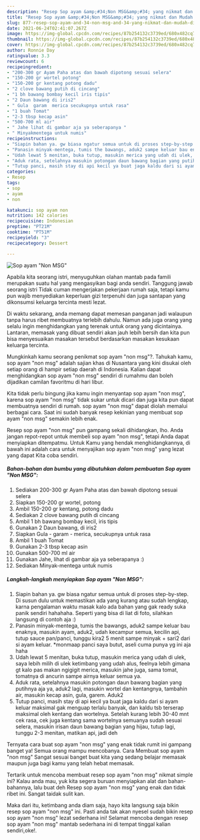 ```yaml
---
description: "Resep Sop ayam &amp;#34;Non MSG&amp;#34; yang nikmat dan Mudah Dibuat"
title: "Resep Sop ayam &amp;#34;Non MSG&amp;#34; yang nikmat dan Mudah Dibuat"
slug: 877-resep-sop-ayam-and-34-non-msg-and-34-yang-nikmat-dan-mudah-dibuat
date: 2021-06-24T02:41:07.267Z
image: https://img-global.cpcdn.com/recipes/87b254132c3739ed/680x482cq70/sop-ayam-non-msg-foto-resep-utama.jpg
thumbnail: https://img-global.cpcdn.com/recipes/87b254132c3739ed/680x482cq70/sop-ayam-non-msg-foto-resep-utama.jpg
cover: https://img-global.cpcdn.com/recipes/87b254132c3739ed/680x482cq70/sop-ayam-non-msg-foto-resep-utama.jpg
author: Ronnie Day
ratingvalue: 3.3
reviewcount: 6
recipeingredient:
- "200-300 gr Ayam Paha atas dan bawah dipotong sesuai selera"
- "150-200 gr wortel potong"
- "150-200 gr kentang potong dadu"
- "2 clove bawang putih di cincang"
- "1 bh bawang bombay kecil iris tipis"
- "2 Daun bawang di iris2"
- " Gula  garam  merica secukupnya untuk rasa"
- "1 buah Tomat"
- "2-3 tbsp kecap asin"
- "500-700 ml air"
- " Jahe lihat di gambar aja ya seberapanya "
- " Minyakmentega untuk numis"
recipeinstructions:
- "Siapin bahan ya. gw biasa ngatur semua untuk di proses step-by-step. Di susun dulu untuk memastikan ada yang kurang atau sudah lengkap, karna pengalaman waktu masak kalo ada bahan yang gak ready suka panik sendiri hahahaha. Seperti yang bisa di liat di foto, silahkan langsung di contoh aja :)"
- "Panasin minyak-mentega, tumis the bawangs, aduk2 sampe keluar bau enaknya, masukin ayam, aduk2, udah kecampur semua, kecilin api, tutup sauce pan/panci, tunggu kira2 5 menit sampe minyak + sari2 dari si ayam keluar. *monmaap panci saya butut, aseli cuma punya yg ini aja haha"
- "Udah lewat 5 menitan, buka tutup, masukin merica yang udah di ulek, saya lebih milih di ulek ketimbang yang udah alus, feelnya lebih gimana gt kalo pas makan ngigigit merica, masukin jahe juga, sama tomat, tomatnya di ancurin sampe airnya keluar semua ya."
- "Aduk rata, setelahnya masukin potongan daun bawang bagian yang putihnya aja ya, aduk2 lagi, masukin wortel dan kentangnya, tambahin air, masukin kecap asin, gula, garem. Aduk2"
- "Tutup panci, masih stay di api kecil ya buat jaga kaldu dari si ayam keluar maksimal gak menguap terlalu banyak, dan kaldu tsb terserap maksimal oleh kentang dan wortelnya. Setelah kurang lebih 30-40 mnt cek rasa, cek juga kentang sama wortelnya semuanya sudah sesuai selera, masukin irisan daun bawang bagian yang hijau, tutup lagi, tunggu 2-3 menitan, matikan api, jadi deh"
categories:
- Resep
tags:
- sop
- ayam
- non

katakunci: sop ayam non 
nutrition: 142 calories
recipecuisine: Indonesian
preptime: "PT21M"
cooktime: "PT51M"
recipeyield: "3"
recipecategory: Dessert

---
```



![Sop ayam &#34;Non MSG&#34;](https://img-global.cpcdn.com/recipes/87b254132c3739ed/680x482cq70/sop-ayam-non-msg-foto-resep-utama.jpg)

Apabila kita seorang istri, menyuguhkan olahan mantab pada famili merupakan suatu hal yang mengasyikan bagi anda sendiri. Tanggung jawab seorang istri Tidak cuman mengerjakan pekerjaan rumah saja, tetapi kamu pun wajib menyediakan keperluan gizi terpenuhi dan juga santapan yang dikonsumsi keluarga tercinta mesti lezat.

Di waktu  sekarang, anda memang dapat memesan panganan jadi walaupun tanpa harus ribet membuatnya terlebih dahulu. Namun ada juga orang yang selalu ingin menghidangkan yang terenak untuk orang yang dicintainya. Lantaran, memasak yang dibuat sendiri akan jauh lebih bersih dan kita pun bisa menyesuaikan masakan tersebut berdasarkan masakan kesukaan keluarga tercinta. 



Mungkinkah kamu seorang penikmat sop ayam &#34;non msg&#34;?. Tahukah kamu, sop ayam &#34;non msg&#34; adalah sajian khas di Nusantara yang kini disukai oleh setiap orang di hampir setiap daerah di Indonesia. Kalian dapat menghidangkan sop ayam &#34;non msg&#34; sendiri di rumahmu dan boleh dijadikan camilan favoritmu di hari libur.

Kita tidak perlu bingung jika kamu ingin menyantap sop ayam &#34;non msg&#34;, karena sop ayam &#34;non msg&#34; tidak sukar untuk dicari dan juga kita pun dapat membuatnya sendiri di rumah. sop ayam &#34;non msg&#34; dapat diolah memalui berbagai cara. Saat ini sudah banyak resep kekinian yang membuat sop ayam &#34;non msg&#34; semakin lebih enak.

Resep sop ayam &#34;non msg&#34; pun gampang sekali dihidangkan, lho. Anda jangan repot-repot untuk membeli sop ayam &#34;non msg&#34;, tetapi Anda dapat menyiapkan ditempatmu. Untuk Kamu yang hendak menghidangkannya, di bawah ini adalah cara untuk menyajikan sop ayam &#34;non msg&#34; yang lezat yang dapat Kita coba sendiri.

<!--inarticleads1-->

##### Bahan-bahan dan bumbu yang dibutuhkan dalam pembuatan Sop ayam &#34;Non MSG&#34;:

1. Sediakan 200-300 gr Ayam Paha atas dan bawah dipotong sesuai selera
1. Siapkan 150-200 gr wortel, potong
1. Ambil 150-200 gr kentang, potong dadu
1. Sediakan 2 clove bawang putih di cincang
1. Ambil 1 bh bawang bombay kecil, iris tipis
1. Gunakan 2 Daun bawang, di iris2
1. Siapkan  Gula - garam - merica, secukupnya untuk rasa
1. Ambil 1 buah Tomat
1. Gunakan 2-3 tbsp kecap asin
1. Gunakan 500-700 ml air
1. Gunakan  Jahe, lihat di gambar aja ya seberapanya :)
1. Sediakan  Minyak-mentega untuk numis




<!--inarticleads2-->

##### Langkah-langkah menyiapkan Sop ayam &#34;Non MSG&#34;:

1. Siapin bahan ya. gw biasa ngatur semua untuk di proses step-by-step. Di susun dulu untuk memastikan ada yang kurang atau sudah lengkap, karna pengalaman waktu masak kalo ada bahan yang gak ready suka panik sendiri hahahaha. Seperti yang bisa di liat di foto, silahkan langsung di contoh aja :)
1. Panasin minyak-mentega, tumis the bawangs, aduk2 sampe keluar bau enaknya, masukin ayam, aduk2, udah kecampur semua, kecilin api, tutup sauce pan/panci, tunggu kira2 5 menit sampe minyak + sari2 dari si ayam keluar. *monmaap panci saya butut, aseli cuma punya yg ini aja haha
1. Udah lewat 5 menitan, buka tutup, masukin merica yang udah di ulek, saya lebih milih di ulek ketimbang yang udah alus, feelnya lebih gimana gt kalo pas makan ngigigit merica, masukin jahe juga, sama tomat, tomatnya di ancurin sampe airnya keluar semua ya.
1. Aduk rata, setelahnya masukin potongan daun bawang bagian yang putihnya aja ya, aduk2 lagi, masukin wortel dan kentangnya, tambahin air, masukin kecap asin, gula, garem. Aduk2
1. Tutup panci, masih stay di api kecil ya buat jaga kaldu dari si ayam keluar maksimal gak menguap terlalu banyak, dan kaldu tsb terserap maksimal oleh kentang dan wortelnya. Setelah kurang lebih 30-40 mnt cek rasa, cek juga kentang sama wortelnya semuanya sudah sesuai selera, masukin irisan daun bawang bagian yang hijau, tutup lagi, tunggu 2-3 menitan, matikan api, jadi deh




Ternyata cara buat sop ayam &#34;non msg&#34; yang enak tidak rumit ini gampang banget ya! Semua orang mampu mencobanya. Cara Membuat sop ayam &#34;non msg&#34; Sangat sesuai banget buat kita yang sedang belajar memasak maupun juga bagi kamu yang telah hebat memasak.

Tertarik untuk mencoba membuat resep sop ayam &#34;non msg&#34; nikmat simple ini? Kalau anda mau, yuk kita segera buruan menyiapkan alat dan bahan-bahannya, lalu buat deh Resep sop ayam &#34;non msg&#34; yang enak dan tidak ribet ini. Sangat taidak sulit kan. 

Maka dari itu, ketimbang anda diam saja, hayo kita langsung saja bikin resep sop ayam &#34;non msg&#34; ini. Pasti anda tak akan nyesel sudah bikin resep sop ayam &#34;non msg&#34; lezat sederhana ini! Selamat mencoba dengan resep sop ayam &#34;non msg&#34; mantab sederhana ini di tempat tinggal kalian sendiri,oke!.

